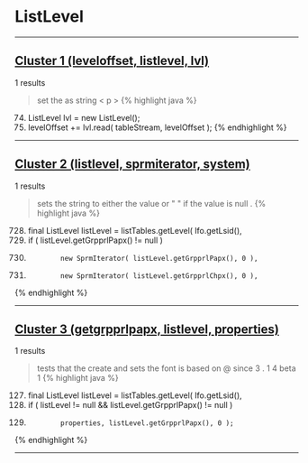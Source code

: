 # ListLevel

***

## [Cluster 1 (leveloffset, listlevel, lvl)](./1)
1 results
> set the as string < p > 
{% highlight java %}
74. ListLevel lvl = new ListLevel();
75. levelOffset += lvl.read( tableStream, levelOffset );
{% endhighlight %}

***

## [Cluster 2 (listlevel, sprmiterator, system)](./2)
1 results
> sets the string to either the value or " " if the value is null . 
{% highlight java %}
728. final ListLevel listLevel = listTables.getLevel( lfo.getLsid(),
732. if ( listLevel.getGrpprlPapx() != null )
736.             new SprmIterator( listLevel.getGrpprlPapx(), 0 ),
744.             new SprmIterator( listLevel.getGrpprlChpx(), 0 ),
{% endhighlight %}

***

## [Cluster 3 (getgrpprlpapx, listlevel, properties)](./3)
1 results
> tests that the create and sets the font is based on @ since 3 . 1 4 beta 1 
{% highlight java %}
127. final ListLevel listLevel = listTables.getLevel( lfo.getLsid(),
130. if ( listLevel != null && listLevel.getGrpprlPapx() != null )
133.             properties, listLevel.getGrpprlPapx(), 0 );
{% endhighlight %}

***

